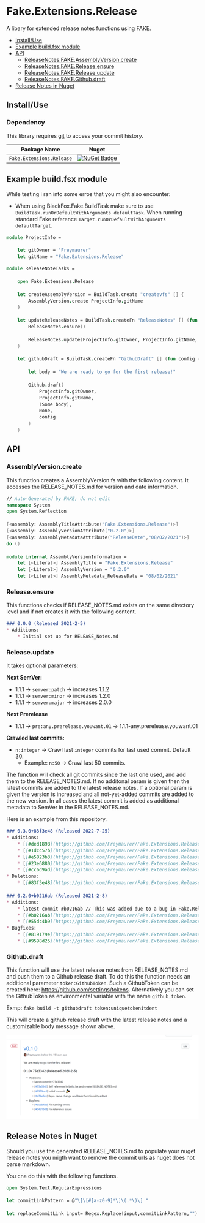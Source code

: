 ﻿# Fake.Extensions.Release

A libary for extended release notes functions using FAKE.

- [Install/Use](#installuse)
- [Example build.fsx module](#example-buildfsx-module)
- [API](#api)
  - [ReleaseNotes.FAKE.AssemblyVersion.create](#releasenotesfakeassemblyversioncreate)
  - [ReleaseNotes.FAKE.Release.ensure](#releasenotesfakereleaseensure)
  - [ReleaseNotes.FAKE.Release.update](#releasenotesfakereleaseupdate)
  - [ReleaseNotes.FAKE.Github.draft](#releasenotesfakegithubdraft)
- [Release Notes in Nuget](#release-notes-in-nuget)

## Install/Use

### Dependency
This library requires [git](https://git-scm.com/downloads) to access your commit history.

| Package Name         | Nuget                                                                                                                |
| -------------------- | -------------------------------------------------------------------------------------------------------------------- |
| `Fake.Extensions.Release`           | [![NuGet Badge](https://buildstats.info/nuget/Fake.Extensions.Release)](https://www.nuget.org/packages/Fake.Extensions.Release/)                    |


## Example build.fsx module

While testing i ran into some erros that you might also encounter:
- When using BlackFox.Fake.BuildTask make sure to use `BuildTask.runOrDefaultWithArguments defaultTask`. When running standard Fake reference `Target.runOrDefaultWithArguments defaultTarget`. 

```fsharp
module ProjectInfo =
    
    let gitOwner = "Freymaurer"
    let gitName = "Fake.Extensions.Release"
```

```fsharp
module ReleaseNoteTasks =

    open Fake.Extensions.Release

    let createAssemblyVersion = BuildTask.create "createvfs" [] {
        AssemblyVersion.create ProjectInfo.gitName
    }

    let updateReleaseNotes = BuildTask.createFn "ReleaseNotes" [] (fun config ->
        ReleaseNotes.ensure()

        ReleaseNotes.update(ProjectInfo.gitOwner, ProjectInfo.gitName, config)
    )

    let githubDraft = BuildTask.createFn "GithubDraft" [] (fun config ->

        let body = "We are ready to go for the first release!"

        Github.draft(
            ProjectInfo.gitOwner,
            ProjectInfo.gitName,
            (Some body),
            None,
            config
        )
    )
```

## API

### AssemblyVersion.create

This function creates a AssemblyVersion.fs with the following content. It accesses the RELEASE_NOTES.md for version and date information. 

```fsharp
// Auto-Generated by FAKE; do not edit
namespace System
open System.Reflection

[<assembly: AssemblyTitleAttribute("Fake.Extensions.Release")>]
[<assembly: AssemblyVersionAttribute("0.2.0")>]
[<assembly: AssemblyMetadataAttribute("ReleaseDate","08/02/2021")>]
do ()

module internal AssemblyVersionInformation =
    let [<Literal>] AssemblyTitle = "Fake.Extensions.Release"
    let [<Literal>] AssemblyVersion = "0.2.0"
    let [<Literal>] AssemblyMetadata_ReleaseDate = "08/02/2021"
```

### Release.ensure 

This functions checks if RELEASE_NOTES.md exists on the same directory level and if not creates it with the following content.

```md
### 0.0.0 (Released 2021-2-5)
* Additions:
    * Initial set up for RELEASE_Notes.md
```

### Release.update

It takes optional parameters:

**Next SemVer:**
- 1.1.1 → `semver:patch` → increases 1.1.2
- 1.1.1 → `semver:minor` → increases 1.2.0
- 1.1.1 → `semver:major` → increases 2.0.0

**Next Prerelease**
- 1.1.1 → `pre:any.prerelease.youwant.01` → 1.1.1-any.prerelease.youwant.01

**Crawled last commits:**
- `n:integer` → Crawl last `integer` commits for last used commit. Default 30.
  - Example: `n:50` → Crawl last 50 commits.

The function will check all git commits since the last one used, and add them to the RELEASE_NOTES.md. If no additonal param is given then the latest commits are added to the latest release notes. If a optional param is given the version is increased and all not-yet-added commits are added to the new version.
In all cases the latest commit is added as additional metadata to SemVer in the RELEASE_NOTES.md. 

Here is an example from this repository.
```md
### 0.3.0+83f3e48 (Released 2022-7-25)
* Additions:
    * [[#ded1898](https://github.com/Freymaurer/Fake.Extensions.Release/commit/ded1898269a42af82c20faca79ac82528e10a5d0)] Add build.fsproj
    * [[#1dcc57b](https://github.com/Freymaurer/Fake.Extensions.Release/commit/1dcc57b78341e6fa452fad0b7b236af558fd0c9c)] Add unit tests :white_check_mark:
    * [[#e5823b3](https://github.com/Freymaurer/Fake.Extensions.Release/commit/e5823b347ab4a9ddad970d305abe79cb857e2234)] Update ReleasNote parsing with now correct SemVer :sparkles:
    * [[#23e6880](https://github.com/Freymaurer/Fake.Extensions.Release/commit/23e688001553162d8c21df85a12847cd706e640b)] Update README.md
    * [[#cc6d9ad](https://github.com/Freymaurer/Fake.Extensions.Release/commit/cc6d9ad66b6f6c9861ad3601396822283991e331)] Update README.md
* Deletions:
    * [[#83f3e48](https://github.com/Freymaurer/Fake.Extensions.Release/commit/83f3e487a03a2a7be75350e3a3c5a025171c2040)] Remove build.fsx logic

### 0.2.0+b0216ab (Released 2021-2-8)
* Additions:
    * latest commit #b0216ab // This was added due to a bug in Fake.ReleaseNotes, which is now fixed
    * [[#b0216ab](https://github.com/Freymaurer/Fake.Extensions.Release/commit/b0216abe97c2ac841cd40b6ee260790022c7e2e1)] Update README.md :books:
    * [[#55dc4b9](https://github.com/Freymaurer/Fake.Extensions.Release/commit/55dc4b9ba64eaf676809436f0e69f4a9106fa729)] Change library namespace (Issue #1).
* Bugfixes:
    * [[#819179e](https://github.com/Freymaurer/Fake.Extensions.Release/commit/819179eeb712cfbd2ebbecb6ad33fb35e371d085)] Fix nuget package release notes.
    * [[#9598d25](https://github.com/Freymaurer/Fake.Extensions.Release/commit/9598d25f00a4876e789a1e8d05919014feca3b03)] Fix hardcoded commit url (Issue #2).

```

### Github.draft

This function will use the latest release notes from RELEASE_NOTES.md and push them to a Github release draft. To do this the function needs an additional parameter `token:GithubToken`. Such a GithubToken can be created here: https://github.com/settings/tokens.
Alternatively you can set the GithubToken as environmental variable with the name `github_token`.

Exmp: `fake build -t githubdraft token:uniquetokenitdent`

This will create a github release draft with the latest release notes and a customizable body message shown above.

![Github release draft exmp](docs/img/draft_exmp.png)

## Release Notes in Nuget

Should you use the generated RELEASE_NOTES.md to populate your nuget release notes you migth want to remove the commit urls as nuget does not parse markdown.

You cna do this with the following functions.

```fsharp
open System.Text.RegularExpressions

let commitLinkPattern = @"\[\[#[a-z0-9]*\]\(.*\)\] "

let replaceCommitLink input= Regex.Replace(input,commitLinkPattern,"")
```
